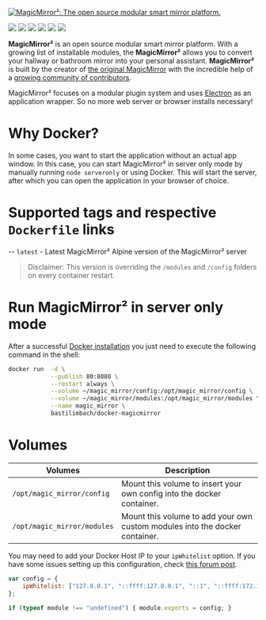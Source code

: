 [![MagicMirror²: The open source modular smart mirror platform. ](https://github.com/MichMich/MagicMirror/raw/master/.github/header.png)](https://github.com/MichMich/MagicMirror)

[![](https://david-dm.org/MichMich/MagicMirror.svg)](https://david-dm.org/MichMich/MagicMirror) [![](https://david-dm.org/MichMich/MagicMirror/dev-status.svg)](https://david-dm.org/MichMich/MagicMirror#info=devDependencies) [![](https://bestpractices.coreinfrastructure.org/projects/347/badge)](https://bestpractices.coreinfrastructure.org/projects/347) [![](https://img.shields.io/badge/license-MIT-blue.svg)](http://choosealicense.com/licenses/mit) [![](https://travis-ci.org/MichMich/MagicMirror.svg)](https://travis-ci.org/MichMich/MagicMirror) [![](https://snyk.io/test/github/MichMich/MagicMirror/badge.svg)](https://snyk.io/test/github/MichMich/MagicMirror)

**MagicMirror²** is an open source modular smart mirror platform. With a growing list of installable modules, the **MagicMirror²** allows you to convert your hallway or bathroom mirror into your personal assistant. **MagicMirror²** is built by the creator of [the original MagicMirror](http://michaelteeuw.nl/tagged/magicmirror) with the incredible help of a [growing community of contributors](https://github.com/MichMich/MagicMirror/graphs/contributors).

MagicMirror² focuses on a modular plugin system and uses [Electron](http://electron.atom.io/) as an application wrapper. So no more web server or browser installs necessary!

# Why Docker?
In some cases, you want to start the application without an actual app window. In this case, you can start MagicMirror² in server only mode by manually running `node serveronly` or using Docker. This will start the server, after which you can open the application in your browser of choice.

# Supported tags and respective `Dockerfile` links

-- `latest` - Latest MagicMirror² Alpine version of the MagicMirror² server

> Disclaimer: This version is overriding the `/modules` and `/config` folders on every container restart.

# Run MagicMirror² in server only mode
After a successful [Docker installation](https://docs.docker.com/engine/installation/) you just need to execute the following command in the shell:

```bash
docker run  -d \
			--publish 80:8080 \
			--restart always \
			--volume ~/magic_mirror/config:/opt/magic_mirror/config \
			--volume ~/magic_mirror/modules:/opt/magic_mirror/modules \
			--name magic_mirror \
			bastilimbach/docker-magicmirror
```

# Volumes
| **Volumes** | **Description** |
| --- | --- |
| `/opt/magic_mirror/config` | Mount this volume to insert your own config into the docker container. |
| `/opt/magic_mirror/modules` | Mount this volume to add your own custom modules into the docker container. |

You may need to add your Docker Host IP to your `ipWhitelist` option. If you have some issues setting up this configuration, check [this forum post](https://forum.magicmirror.builders/topic/1326/ipwhitelist-howto).

```javascript
var config = {
	ipWhitelist: ["127.0.0.1", "::ffff:127.0.0.1", "::1", "::ffff:172.17.0.1"]
};

if (typeof module !== "undefined") { module.exports = config; }
```
